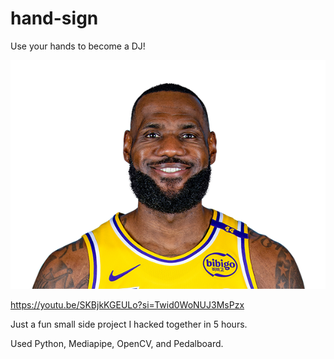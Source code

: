 # hand-sign

Use your hands to become a DJ!

[![Watch the video](./lebron.png)](https://youtu.be/SKBjkKGEULo?si=Twid0WoNUJ3MsPzx)

https://youtu.be/SKBjkKGEULo?si=Twid0WoNUJ3MsPzx

Just a fun small side project I hacked together in 5 hours.

Used Python, Mediapipe, OpenCV, and Pedalboard.
